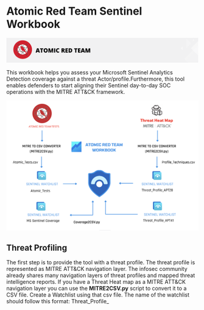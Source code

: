 # Atomic Red Team Sentinel Workbook

<p align="center">
<img src="https://github.com/Intellisec-Solutions/Atomic-Red-Team-Sentinel-Workbook/blob/main/Images/art.png?raw=true" alt="logo" style="width:1400px"></a>
</p>

This workbook helps you assess your Microsoft Sentinel Analytics Detection coverage against a threat Actor/profile.Furthermore, this tool enables defenders to start aligning their Sentinel day-to-day SOC operations with the MITRE ATT&CK framework. 

<p align="center">
<img src="https://github.com/Intellisec-Solutions/Atomic-Red-Team-Sentinel-Workbook/blob/main/Images/ART.png?raw=true" alt="logo" style="width:800px"></a>
</p>


## Threat Profiling

The first step is to provide the tool with a threat profile. The threat profile is represented as MITRE ATT&CK navigation layer. The infosec community already shares many navigation layers of threat profiles and mapped threat intelligence reports. If you have a Threat Heat map as a MITRE ATT&CK navigation layer you can use the <strong>MITRE2CSV.py</strong> script to convert it to a CSV file. Create a Watchlist using that csv file. The name of the watchlist should follow this format: Threat_Profile_<TITLE>. For example, Threat_Profile_APT28

## Generate Microsoft Sentinel Analytics Watchlist

Once you create threat profile watchlists, you need to create a watchlist containing your Microsoft Sentinel Analytics Coverage. In order to do that, export the Analytics table from the deployed workbook and use the script <strong>Coverage2CSV.py</strong> to create a CSV file containing the techniques coveraged by your sentinel analytics rules. Use that csv file to create a watchlist. 


## Generate Atomic Tests Watchlist

At this phase, you already created threat profiles and coverage watchlists. Then, create a watchlist that contains all Atomic Red Team tests. To generate the needed csv when creating the watchlist use the script <strong>MITRE2csv.py </strong>

Now you have everything to use the workbook. To identify the Atomic tests that you can use to perform threat emulation and enhance your detection capabilities by writing new rules for them. 

<p align="center">
<img src="https://github.com/Intellisec-Solutions/Atomic-Red-Team-Sentinel-Workbook/blob/main/Images/screenshot.png?raw=true" alt="logo" style="width:1400px"></a>
</p>



